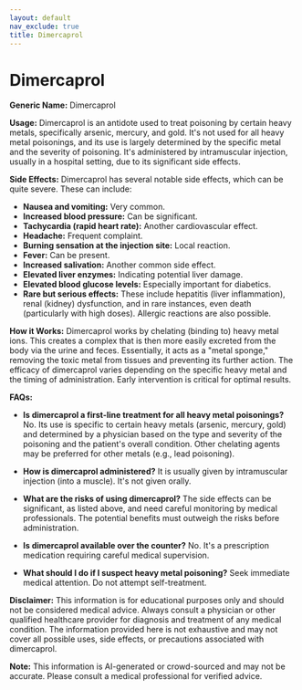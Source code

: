 ```yaml
---
layout: default
nav_exclude: true
title: Dimercaprol
---
```


# Dimercaprol

**Generic Name:** Dimercaprol

**Usage:** Dimercaprol is an antidote used to treat poisoning by certain heavy metals, specifically arsenic, mercury, and gold.  It's not used for all heavy metal poisonings, and its use is largely determined by the specific metal and the severity of poisoning.  It's administered by intramuscular injection, usually in a hospital setting, due to its significant side effects.

**Side Effects:** Dimercaprol has several notable side effects, which can be quite severe.  These can include:

* **Nausea and vomiting:** Very common.
* **Increased blood pressure:** Can be significant.
* **Tachycardia (rapid heart rate):** Another cardiovascular effect.
* **Headache:** Frequent complaint.
* **Burning sensation at the injection site:** Local reaction.
* **Fever:**  Can be present.
* **Increased salivation:**  Another common side effect.
* **Elevated liver enzymes:**  Indicating potential liver damage.
* **Elevated blood glucose levels:**  Especially important for diabetics.
* **Rare but serious effects:**  These include  hepatitis (liver inflammation), renal (kidney) dysfunction, and in rare instances, even death (particularly with high doses).  Allergic reactions are also possible.


**How it Works:** Dimercaprol works by chelating (binding to) heavy metal ions. This creates a complex that is then more easily excreted from the body via the urine and feces.  Essentially, it acts as a "metal sponge," removing the toxic metal from tissues and preventing its further action.  The efficacy of dimercaprol varies depending on the specific heavy metal and the timing of administration.  Early intervention is critical for optimal results.


**FAQs:**

* **Is dimercaprol a first-line treatment for all heavy metal poisonings?** No.  Its use is specific to certain heavy metals (arsenic, mercury, gold) and determined by a physician based on the type and severity of the poisoning and the patient's overall condition.  Other chelating agents may be preferred for other metals (e.g., lead poisoning).

* **How is dimercaprol administered?**  It is usually given by intramuscular injection (into a muscle). It's not given orally.

* **What are the risks of using dimercaprol?**  The side effects can be significant, as listed above, and need careful monitoring by medical professionals. The potential benefits must outweigh the risks before administration.

* **Is dimercaprol available over the counter?** No. It's a prescription medication requiring careful medical supervision.

* **What should I do if I suspect heavy metal poisoning?**  Seek immediate medical attention.  Do not attempt self-treatment.


**Disclaimer:** This information is for educational purposes only and should not be considered medical advice.  Always consult a physician or other qualified healthcare provider for diagnosis and treatment of any medical condition.  The information provided here is not exhaustive and may not cover all possible uses, side effects, or precautions associated with dimercaprol.


**Note:** This information is AI-generated or crowd-sourced and may not be accurate. Please consult a medical professional for verified advice.